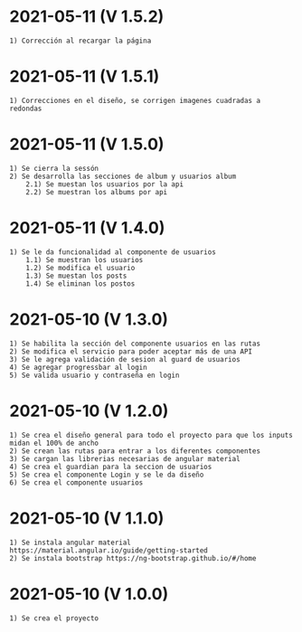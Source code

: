 # 2021-05-11 (V 1.5.2)
    1) Corrección al recargar la página
# 2021-05-11 (V 1.5.1)
    1) Correcciones en el diseño, se corrigen imagenes cuadradas a redondas
# 2021-05-11 (V 1.5.0)
    1) Se cierra la sessón
    2) Se desarrolla las secciones de album y usuarios album
        2.1) Se muestan los usuarios por la api
        2.2) Se muestran los albums por api
# 2021-05-11 (V 1.4.0)
    1) Se le da funcionalidad al componente de usuarios
        1.1) Se muestran los usuarios
        1.2) Se modifica el usuario
        1.3) Se muestan los posts
        1.4) Se eliminan los postos
# 2021-05-10 (V 1.3.0)
    1) Se habilita la sección del componente usuarios en las rutas
    2) Se modifica el servicio para poder aceptar más de una API
    3) Se le agrega validación de sesion al guard de usuarios
    4) Se agregar progressbar al login
    5) Se valida usuario y contraseña en login
# 2021-05-10 (V 1.2.0)
    1) Se crea el diseño general para todo el proyecto para que los inputs midan el 100% de ancho
    2) Se crean las rutas para entrar a los diferentes componentes
    3) Se cargan las librerias necesarias de angular material
    4) Se crea el guardian para la seccion de usuarios
    5) Se crea el componente Login y se le da diseño
    6) Se crea el componente usuarios
# 2021-05-10 (V 1.1.0)
    1) Se instala angular material https://material.angular.io/guide/getting-started
    2) Se instala bootstrap https://ng-bootstrap.github.io/#/home
# 2021-05-10 (V 1.0.0)
    1) Se crea el proyecto    